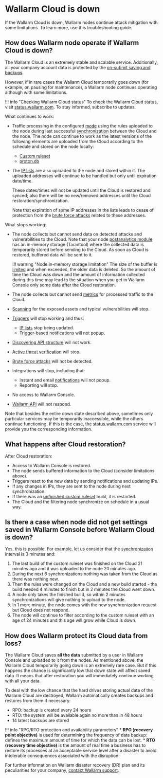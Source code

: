 # Wallarm Cloud is down

If the Wallarm Cloud is down, Wallarm nodes continue attack mitigation with some limitations. To learn more, use this troubleshooting guide.

## How does Wallarm node operate if Wallarm Cloud is down?

The Wallarm Cloud is an extremely stable and scalable service. Additionally, all your company account data is protected by the [on-submit saving and backups](#how-does-wallarm-protect-its-cloud-data-from-loss).

However, if in rare cases the Wallarm Cloud temporarily goes down (for example, on pausing for maintenance), a Wallarm node continues operating although with some limitations.

!!! info "Checking Wallarm Cloud status"
    To check the Wallarm Cloud status, visit [status.wallarm.com](https://status.wallarm.com/). To stay informed, subscribe to updates.

What continues to work:

* Traffic processing in the configured [mode](../admin-en/configure-wallarm-mode.md#available-filtration-modes) using the rules uploaded to the node during last successful [synchronization](../admin-en/configure-cloud-node-synchronization-en.md) between the Cloud and the node. The node can continue to work as the latest versions of the following elements are uploaded from the Cloud according to the schedule and stored on the node locally:

    * [Custom ruleset](../user-guides/rules/compiling.md)
    * [proton.db](../about-wallarm-waf/protecting-against-attacks.md#library-libproton)

* The [IP lists](../user-guides/ip-lists/overview.md) are also uploaded to the node and stored within it. The uploaded addresses will continue to be handled but only until expiration date/time.

    These dates/times will not be updated until the Cloud is restored and synced; also there will be no new/removed addresses until the Cloud restoration/synchronization.

    Note that expiration of some IP addresses in the lists leads to cease of protection from the [brute force attacks](../admin-en/configuration-guides/protecting-against-bruteforce.md) related to these addresses.

What stops working:

* The node collects but cannot send data on detected attacks and vulnerabilities to the Cloud. Note that your node [postanalytics module](../admin-en/installation-nginx-overview.md#modules-overview) has an in-memory storage (Tarantool) where the collected data is temporarily stored before sending to the Cloud. As soon as Cloud is restored, buffered data will be sent to it.

    !!! warning "Node in-memory storage limitation"
        The size of the buffer is [limited](../admin-en/configuration-guides/allocate-resources-for-waf-node.md#tarantool) and when exceeded, the older data is deleted. So the amount of time the Cloud was down and the amount of information collected during this time may lead to the situation when you get in Wallarm Console only some data after the Cloud restoration.

* The node collects but cannot send [metrics](../admin-en/monitoring/intro.md) for processed traffic to the Cloud.
* [Scanning](../user-guides/scanner/intro.md) for the exposed assets and typical vulnerabilities will stop.
* [Triggers](../user-guides/triggers/triggers.md) will stop working and thus:
    * [IP lists](../user-guides/ip-lists/overview.md) stop being updated.
    * [Trigger-based notifications](../user-guides/triggers/triggers.md) will not popup.
* [Discovering API structure](../about-wallarm-waf/api-discovery.md) will not work.
* [Active threat verification](../about-wallarm-waf/detecting-vulnerabilities.md#active-threat-verification) will stop.
* [Brute force attacks](../admin-en/configuration-guides/protecting-against-bruteforce.md) will not be detected.
* Integrations will stop, including that:
    * Instant and email [notifications](../user-guides/settings/integrations/integrations-intro.md) will not popup.
    * Reporting will stop.
* No access to Wallarm Console.
* [Wallarm API](../api/overview.md) will not respond.

Note that besides the entire down state described above, sometimes only particular services may be temporarily inaccessible, while the others continue functioning. If this is the case, the [status.wallarm.com](https://status.wallarm.com/) service will provide you the corresponding information.

## What happens after Cloud restoration?

After Cloud restoration:

* Access to Wallarm Console is restored.
* The node sends buffered information to the Cloud (consider limitations above).
* Triggers react to the new data by sending notifications and updating IPs.
* If any changes in IPs, they are sent to the node during next synchronization.
* If there was an [unfinished custom ruleset](#is-there-a-case-when-node-did-not-get-settings-saved-in-wallarm-console-before-wallarm-cloud-is-down) build, it is restarted.
* The Cloud and the filtering node synchronize on schedule in a usual way.

## Is there a case when node did not get settings saved in Wallarm Console before Wallarm Cloud is down?

Yes, this is possible. For example, let us consider that the [synchronization](../admin-en/configure-cloud-node-synchronization-en.md) interval is 3 minutes and:

1. The last build of the custom ruleset was finished on the Cloud 21 minutes ago and it was uploaded to the node 20 minutes ago.
2. During the next 6 synchronizations nothing was taken from the Cloud as there was nothing new.
3. Then the rules were changed on the Cloud and a new build started - the build needed 4 minutes to finish but in 2 minutes the Cloud went down.
4. A node only takes the finished build, so within 2 minutes synchronizations will give nothing to upload to the node.
5. In 1 more minute, the node comes with the new synchronization request but Cloud does not respond.
6. The node will continue to filter according to the custom ruleset with an age of 24 minutes and this age will grow while Cloud is down.

## How does Wallarm protect its Cloud data from loss?

The Wallarm Cloud saves **all the data** submitted by a user in Wallarm Console and uploaded to it from the nodes. As mentioned above, the Wallarm Cloud temporarily going down is an extremely rare case. But if this happens the chance is significantly low that down state will affect saved data. It means that after restoration you will immediately continue working with all your data.

To deal with the low chance that the hard drives storing actual data of the Wallarm Cloud are destroyed, Wallarm automatically creates backups and restores from them if necessary:

* RPO: backup is created every 24 hours
* RTO: the system will be available again no more than in 48 hours
* 14 latest backups are stored

!!! info "RPO/RTO protection and availability parameters"
    * **RPO (recovery point objective)** is used for determining the frequency of data backup: defines the maximum amount of time for which the data can be lost.
    * **RTO (recovery time objective)** is the amount of real time a business has to restore its processes at an acceptable service level after a disaster to avoid intolerable consequences associated with the disruption.

For further information on Wallarm disaster recovery (DR) plan and its peculiarities for your company, [contact Wallarm support](mailto:support@wallarm.com).
